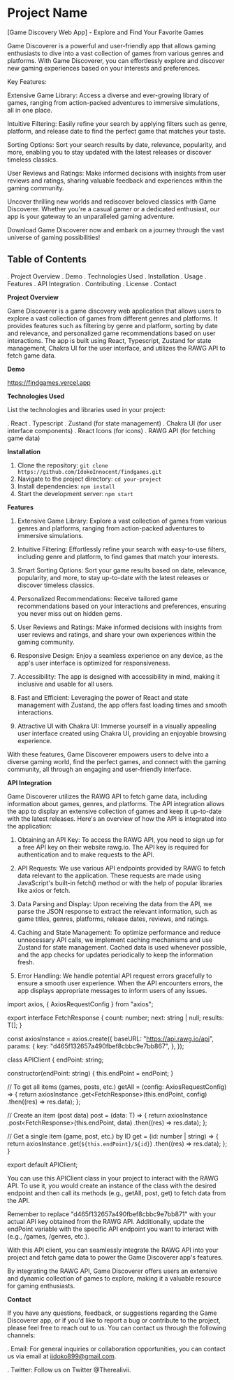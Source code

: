 # Project Name

[Game Discovery Web App] - Explore and Find Your Favorite Games

Game Discoverer is a powerful and user-friendly app that allows gaming enthusiasts to dive into a vast collection of games from various genres and platforms. With Game Discoverer, you can effortlessly explore and discover new gaming experiences based on your interests and preferences.

Key Features:

Extensive Game Library: Access a diverse and ever-growing library of games, ranging from action-packed adventures to immersive simulations, all in one place.

Intuitive Filtering: Easily refine your search by applying filters such as genre, platform, and release date to find the perfect game that matches your taste.

Sorting Options: Sort your search results by date, relevance, popularity, and more, enabling you to stay updated with the latest releases or discover timeless classics.

User Reviews and Ratings: Make informed decisions with insights from user reviews and ratings, sharing valuable feedback and experiences within the gaming community.

Uncover thrilling new worlds and rediscover beloved classics with Game Discoverer. Whether you're a casual gamer or a dedicated enthusiast, our app is your gateway to an unparalleled gaming adventure.

Download Game Discoverer now and embark on a journey through the vast universe of gaming possibilities!

## Table of Contents

. Project Overview
. Demo
. Technologies Used
. Installation
. Usage
. Features
. API Integration
. Contributing
. License
. Contact

**Project Overview**

Game Discoverer is a game discovery web application that allows users to explore a vast collection of games from different genres and platforms. It provides features such as filtering by genre and platform, sorting by date and relevance, and personalized game recommendations based on user interactions. The app is built using React, Typescript, Zustand for state management, Chakra UI for the user interface, and utilizes the RAWG API to fetch game data.

**Demo**

https://findgames.vercel.app

**Technologies Used**

List the technologies and libraries used in your project:

. React
. Typescript
. Zustand (for state management)
. Chakra UI (for user interface components)
. React Icons (for icons)
. RAWG API (for fetching game data)

**Installation**

1. Clone the repository: `git clone https://github.com/IdokoInnocent/findgames.git`
2. Navigate to the project directory: `cd your-project`
3. Install dependencies: `npm install`
4. Start the development server: `npm start`

**Features**

1. Extensive Game Library: Explore a vast collection of games from various genres and platforms, ranging from action-packed adventures to immersive simulations.

2. Intuitive Filtering: Effortlessly refine your search with easy-to-use filters, including genre and platform, to find games that match your interests.

3. Smart Sorting Options: Sort your game results based on date, relevance, popularity, and more, to stay up-to-date with the latest releases or discover timeless classics.

4. Personalized Recommendations: Receive tailored game recommendations based on your interactions and preferences, ensuring you never miss out on hidden gems.

5. User Reviews and Ratings: Make informed decisions with insights from user reviews and ratings, and share your own experiences within the gaming community.

6. Responsive Design: Enjoy a seamless experience on any device, as the app's user interface is optimized for responsiveness.

7. Accessibility: The app is designed with accessibility in mind, making it inclusive and usable for all users.

8. Fast and Efficient: Leveraging the power of React and state management with Zustand, the app offers fast loading times and smooth interactions.

9. Attractive UI with Chakra UI: Immerse yourself in a visually appealing user interface created using Chakra UI, providing an enjoyable browsing experience.

With these features, Game Discoverer empowers users to delve into a diverse gaming world, find the perfect games, and connect with the gaming community, all through an engaging and user-friendly interface.

**API Integration**

Game Discoverer utilizes the RAWG API to fetch game data, including information about games, genres, and platforms. The API integration allows the app to display an extensive collection of games and keep it up-to-date with the latest releases. Here's an overview of how the API is integrated into the application:

1. Obtaining an API Key: To access the RAWG API, you need to sign up for a free API key on their website rawg.io. The API key is required for authentication and to make requests to the API.

2. API Requests: We use various API endpoints provided by RAWG to fetch data relevant to the application. These requests are made using JavaScript's built-in fetch() method or with the help of popular libraries like axios or fetch.

3. Data Parsing and Display: Upon receiving the data from the API, we parse the JSON response to extract the relevant information, such as game titles, genres, platforms, release dates, reviews, and ratings.

4. Caching and State Management: To optimize performance and reduce unnecessary API calls, we implement caching mechanisms and use Zustand for state management. Cached data is used whenever possible, and the app checks for updates periodically to keep the information fresh.

5. Error Handling: We handle potential API request errors gracefully to ensure a smooth user experience. When the API encounters errors, the app displays appropriate messages to inform users of any issues.

import axios, { AxiosRequestConfig } from "axios";

export interface FetchResponse<T> {
count: number;
next: string | null;
results: T[];
}

const axiosInstance = axios.create({
baseURL: "https://api.rawg.io/api",
params: {
key: "d465f132657a490fbef8cbbc9e7bb867",
},
});

class APIClient<T> {
endPoint: string;

constructor(endPoint: string) {
this.endPoint = endPoint;
}

// To get all items (games, posts, etc.)
getAll = (config: AxiosRequestConfig) => {
return axiosInstance
.get<FetchResponse<T>>(this.endPoint, config)
.then((res) => res.data);
};

// Create an item (post data)
post = (data: T) => {
return axiosInstance
.post<FetchResponse<T>>(this.endPoint, data)
.then((res) => res.data);
};

// Get a single item (game, post, etc.) by ID
get = (id: number | string) => {
return axiosInstance
.get<T>(`${this.endPoint}/${id}`)
.then((res) => res.data);
};
}

export default APIClient;

You can use this APIClient class in your project to interact with the RAWG API. To use it, you would create an instance of the class with the desired endpoint and then call its methods (e.g., getAll, post, get) to fetch data from the API.

Remember to replace "d465f132657a490fbef8cbbc9e7bb871" with your actual API key obtained from the RAWG API. Additionally, update the endPoint variable with the specific API endpoint you want to interact with (e.g., /games, /genres, etc.).

With this API client, you can seamlessly integrate the RAWG API into your project and fetch game data to power the Game Discoverer app's features.

By integrating the RAWG API, Game Discoverer offers users an extensive and dynamic collection of games to explore, making it a valuable resource for gaming enthusiasts.

**Contact**

If you have any questions, feedback, or suggestions regarding the Game Discoverer app, or if you'd like to report a bug or contribute to the project, please feel free to reach out to us. You can contact us through the following channels:

. Email: For general inquiries or collaboration opportunities, you can contact us via email at iidoko899@gmail.com.

. Twitter: Follow us on Twitter @Therealivii.
